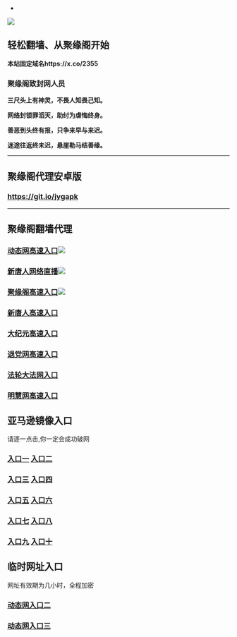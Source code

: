 * 
![](https://raw.githubusercontent.com/hao369/a/master/j.jpg)



## 轻松翻墙、从聚缘阁开始

**本站固定域名https://x.co/2355**

### 聚缘阁致封网人员

**三尺头上有神灵，不畏人知畏己知。**

**网络封锁罪滔天，助纣为虐悔终身。**

**善恶到头终有报，只争来早与来迟。**

**迷途往返终未迟，悬崖勒马结善缘。**

***



##  聚缘阁代理安卓版

### https://git.io/jygapk


***



## 聚缘阁翻墙代理 


### [动态网高速入口](https://evbygbbi0k.execute-api.us-east-2.amazonaws.com/51487/?id=2)![](https://raw.githubusercontent.com/hao369/a/master/jygdl.gif)

### [新唐人网络直播](https://kbvhq87d41.execute-api.us-east-2.amazonaws.com/ytr3)![](https://raw.githubusercontent.com/hao369/a/master/jygtj.gif)

### [聚缘阁高速入口](https://mw4hzyracf.execute-api.us-east-2.amazonaws.com/58477)![](https://raw.githubusercontent.com/hao369/a/master/jyg.gif)


### [新唐人高速入口](https://evbygbbi0k.execute-api.us-east-2.amazonaws.com/51487/?id=5)

### [大纪元高速入口](https://evbygbbi0k.execute-api.us-east-2.amazonaws.com/51487/?id=7)

### [退党网高速入口](https://evbygbbi0k.execute-api.us-east-2.amazonaws.com/51487/?id=8)

### [法轮大法网入口](https://evbygbbi0k.execute-api.us-east-2.amazonaws.com/51487/?id=15)

### [明慧网高速入口](https://evbygbbi0k.execute-api.us-east-2.amazonaws.com/51487/?id=3)



## 亚马逊镜像入口 

请逐一点击,你一定会成功破网

### **[入口一](http://x.co/2244)** **[入口二](http://x.co/3824)**


### **[入口三](https://s3.eu-central-1.amazonaws.com/jyg3/index.html)**  **[入口四](https://s3-ap-southeast-1.amazonaws.com/jyg4/index.html)**

### **[入口五](https://s3.ap-south-1.amazonaws.com/jyg5/index.html)**  **[入口六](https://s3-us-west-1.amazonaws.com/jyg6/index.html)**


###  **[入口七](https://s3-us-west-2.amazonaws.com/jyg7/index.html)**  **[入口八](https://s3-eu-west-1.amazonaws.com/jyg8/index.html)**


###  **[入口九](https://s3-ap-northeast-1.amazonaws.com/jyg9/index.html)**  **[入口十](https://s3.amazonaws.com/dtw/index.html)**



## 临时网址入口 

网址有效期为几小时，全程加密

### [动态网入口二](https://x.co/ddg)

### [动态网入口三](https://x.co/ddf)



